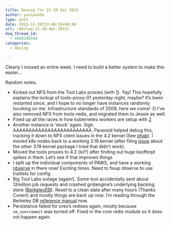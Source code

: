 ```yaml
---
title: DevLog for 21-30 Dec 2015
author: yuvipanda
type: post
date: 2015-12-30T23:40:38+00:00
url: /devlog-21-30-dec-2015/
dsq_thread_id:
  - 4448196544
categories:
  - devlog

---
```

Clearly I missed an entire week. I need to build a better system to make this easier&#8230;

Random notes.

  * Kicked out NFS from the Tool Labs proxies (with [1][1]). Yay! This hopefully explains the lockup of tools-proxy-01 yesterday night, maybe? It&#8217;s been restarted since, and I hope to no longer have instances randomly locoking on me. Infrastructure standards of 2009, here we come! :D I&#8217;ve also removed NFS from tools-redis, and migrated them to Jessie as well.
  * Fixed up all the races in how kubernetes workers are setup with [2][2]
  * Another instance is &#8216;stuck&#8217; again. Sigh. AAAAAAAAAAAAAAAAAAAAAAAAA. Paravoid helped debug this, tracking it down to NFS client issues in the 4.2 kernel (See [phab][3]). I moved k8s nodes back to a working 3.19 kernel (after filing [issue][4] about the other 3.19 kernel package I tried that didn&#8217;t work). 
  * Moved the tools proxies to 4.2 (lol?) after finding out huge ksoftirqd spikes in them. Let&#8217;s see if that improves things
  * I split up the individual components of PAWS, and have a working [nbserve][5] in there now! Exciting times. Need to fixup nbserve to use traitlets for config
  * Big Tool Labs outage (again!). Some tool accidentally sent about 12million job requests and crashed gridengine&#8217;s underlying backing store ([BerkeleyDB][6]). Reset to a clean slate after many hours (Thanks Coren!) and mostly things are back up now. I&#8217;m reading through the Berkeley DB [reference manual][7] now.
  * Persistance failed for ores&#8217;s redises again, mostly because `vm_overcommit` was turned off. Fixed in the core redis module so it does not happen again.

 [1]: https://gerrit.wikimedia.org/r/#/c/260424/
 [2]: https://gerrit.wikimedia.org/r/#/c/260501/
 [3]: https://phabricator.wikimedia.org/T121998
 [4]: https://phabricator.wikimedia.org/T122284
 [5]: https://github.com/yuvipanda/nbserve
 [6]: https://en.wikipedia.org/wiki/Berkeley_DB
 [7]: https://web.stanford.edu/class/cs276a/projects/docs/berkeleydb/